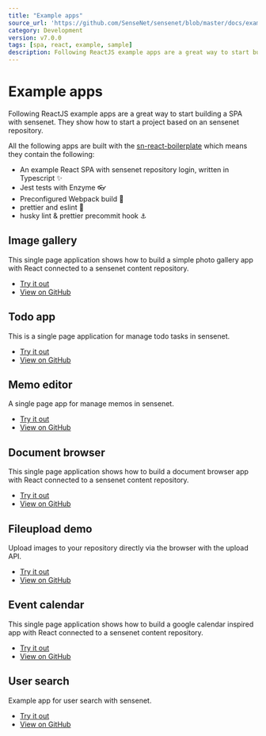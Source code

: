 ```yaml
---
title: "Example apps"
source_url: 'https://github.com/SenseNet/sensenet/blob/master/docs/example-apps.md'
category: Development
version: v7.0.0
tags: [spa, react, example, sample]
description: Following ReactJS example apps are a great way to start building a SPA with sensenet. They show how to start a project based on an sensenet repository.
---
```


# Example apps

Following ReactJS example apps are a great way to start building a SPA with sensenet. They show how to start a project based on an sensenet repository.

All the following apps are built with the [sn-react-boilerplate](https://github.com/SenseNet/sn-client/tree/develop/examples/sn-react-typescript-boilerplate) which means they contain the following:

- An example React SPA with sensenet repository login, written in Typescript ✨
- Jest tests with Enzyme 👓
- Preconfigured Webpack build 🧱
- prettier and eslint 💅
- husky lint & prettier precommit hook ⚓

## Image gallery
This single page application shows how to build a simple photo gallery app with React connected to a sensenet content repository.

- [Try it out](https://sn-react-imagegallery-app.netlify.com)
- [View on GitHub](https://github.com/SenseNet/sn-client/tree/develop/examples/sn-react-imagegallery-app)

## Todo app
This is a single page application for manage todo tasks in sensenet.

- [Try it out](https://sn-react-todo-app.netlify.com)
- [View on GitHub](https://github.com/SenseNet/sn-client/tree/develop/examples/sn-react-todo-app)

## Memo editor
A single page app for manage memos in sensenet.

- [Try it out](https://sn-react-memo-app.netlify.com)
- [View on GitHub](https://github.com/SenseNet/sn-client/tree/develop/examples/sn-react-memo-app)

## Document browser
This single page application shows how to build a document browser app with React connected to a sensenet content repository.

- [Try it out](https://sn-react-documentbrowser-app.netlify.com)
- [View on GitHub](https://github.com/SenseNet/sn-client/tree/develop/examples/sn-react-documentbrowser-app)

## Fileupload demo
Upload images to your repository directly via the browser with the upload API.

- [Try it out](https://sn-react-fileupload-app.netlify.com)
- [View on GitHub](https://github.com/SenseNet/sn-client/tree/develop/examples/sn-react-fileupload-app)
	
## Event calendar
This single page application shows how to build a google calendar inspired app with React connected to a sensenet content repository.

- [Try it out](https://sn-react-calendar-app.netlify.com)
- [View on GitHub](https://github.com/SenseNet/sn-client/tree/develop/examples/sn-react-calendar-app)

## User search
Example app for user search with sensenet.

- [Try it out](https://sn-react-usersearch-app.netlify.com)
- [View on GitHub](https://github.com/SenseNet/sn-client/tree/develop/examples/sn-react-usersearch-app)